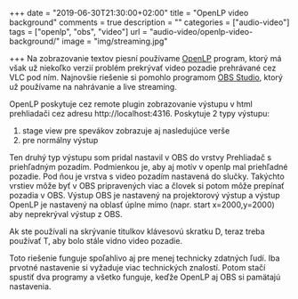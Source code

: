 +++
date = "2019-06-30T21:30:00+02:00"
title = "OpenLP video background"
comments = true
description = ""
categories = ["audio-video"]
tags = ["openlp", "obs", "video"]
url = "audio-video/openlp-video-background/"
image = "img/streaming.jpg"

+++
Na zobrazovanie textov piesní používame [OpenLP](https://openlp.org/) program, ktorý má však už niekoľko verzií problém prekrývať video pozadie prehrávané cez VLC pod ním. Najnovšie riešenie si pomohlo programom [OBS Studio](https://obsproject.com/), ktorý už používame na nahrávanie a live streaming.

OpenLP poskytuje cez remote plugin zobrazovanie výstupu v html prehliadači cez adresu http://localhost:4316. Poskytuje 2 typy výstupu:
1. stage view pre spevákov zobrazuje aj nasledujúce verše
2. pre normálny výstup

Ten druhý typ výstupu som pridal nastavil v OBS do vrstvy Prehliadač s priehľadným pozadím. Podmienkou je, aby aj motív v openlp mal priehľadné pozadie.
Pod ňou je vrstva s video pozadím nastavená do slučky. Takýchto vrstiev môže byť v OBS pripravených viac a človek si potom môže prepínať pozadia v OBS.
Výstup OBS je nastavený na projektorový výstup a výstup OpenLP je nastavený na oblasť úplne mimo (napr. start x=2000,y=2000) aby neprekrýval výstup z OBS.

Ak ste používali na skrývanie titulkov klávesovú skratku D, teraz treba používať T, aby bolo stále vidno video pozadie.

Toto riešenie funguje spoľahlivo aj pre menej technicky zdatných ľudí. Iba prvotné nastavenie si vyžaduje viac technických znalostí. Potom stačí spustiť dva programy a všetko funguje, keďže OpenLP aj OBS si pamätajú nastavenia.
